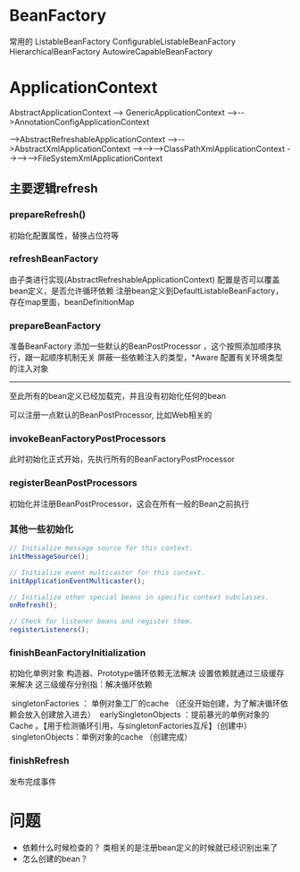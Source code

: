 # BeanFactory
常用的
ListableBeanFactory
ConfigurableListableBeanFactory
HierarchicalBeanFactory
AutowireCapableBeanFactory
# ApplicationContext
AbstractApplicationContext
--> GenericApplicationContext
-->-->AnnotationConfigApplicationContext

-->AbstractRefreshableApplicationContext
-->-->AbstractXmlApplicationContext
-->-->-->ClassPathXmlApplicationContext
-->-->-->FileSystemXmlApplicationContext

## 主要逻辑refresh
### prepareRefresh()
初始化配置属性，替换占位符等
### refreshBeanFactory
由子类进行实现(AbstractRefreshableApplicationContext)
配置是否可以覆盖bean定义，是否允许循环依赖
注册bean定义到DefaultListableBeanFactory，存在map里面，beanDefinitionMap

### prepareBeanFactory
准备BeanFactory 
添加一些默认的BeanPostProcessor ，这个按照添加顺序执行，跟一起顺序机制无关
屏蔽一些依赖注入的类型，*Aware
配置有关环境类型的注入对象

----
至此所有的bean定义已经加载完，并且没有初始化任何的bean

可以注册一点默认的BeanPostProcessor, 比如Web相关的

### invokeBeanFactoryPostProcessors
此时初始化正式开始，先执行所有的BeanFactoryPostProcessor

### registerBeanPostProcessors
初始化并注册BeanPostProcessor，这会在所有一般的Bean之前执行

### 其他一些初始化
```javascript
// Initialize message source for this context.
initMessageSource();

// Initialize event multicaster for this context.
initApplicationEventMulticaster();

// Initialize other special beans in specific context subclasses.
onRefresh();

// Check for listener beans and register them.
registerListeners();
```

### finishBeanFactoryInitialization
初始化单例对象
构造器、Prototype循环依赖无法解决
设置依赖就通过三级缓存来解决
这三级缓存分别指：解决循环依赖

 singletonFactories ： 单例对象工厂的cache （还没开始创建，为了解决循环依赖会放入创建放入进去）
 earlySingletonObjects ：提前暴光的单例对象的Cache 。【用于检测循环引用，与singletonFactories互斥】（创建中）
 singletonObjects：单例对象的cache （创建完成）


### finishRefresh
发布完成事件

# 问题
- 依赖什么时候检查的？
类相关的是注册bean定义的时候就已经识别出来了
- 怎么创建的bean？
